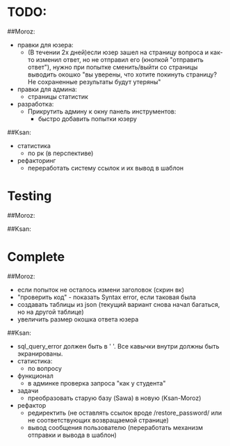 TODO:
============
##Moroz:
- правки для юзера:
  - (В течении 2х дней)если юзер зашел на страницу вопроса и как-то изменил ответ, но не отправил его (кнопкой "отправить ответ"), нужно при попытке сменить/выйти со страницы выводить окошко "вы уверены, что хотите покинуть страницу? Не сохраненные результаты будут утеряны"
- правки для админа:
  - страницы статистик
- разработка:
  - Прикрутить админу к окну панель инструментов:
    - быстро добавить попытки юзеру

##Ksan:
- статистика
  - по рк (в перспективе)
- рефакторинг
  - переработать систему ссылок и их вывод в шаблон

Testing
============
##Moroz:

##Ksan:


Complete
============

##Moroz:
- если попыток не осталось измени заголовок (скрин вк)
- "проверить код" - показать Syntax error, если таковая была
- создавать таблицы из json (текущий вариант снова начал багаться, но на другой таблице)
- увеличить размер окошка ответа юзера


##Ksan:
- sql_query_error должен быть в ' '. Все кавычки внутри должны быть экранированы.
- статистика:
  - по вопросу
- функционал
  - в админке проверка запроса "как у студента"
- задачи
  - преобразовать старую базу (Sawa) в новую (Ksan-Moroz)
- рефактор
  - редиректить (не оставлять ссылок вроде /restore_password/ или не соответствующих возвращаемой странице)
  - вывод сообщения пользователю (переработать механизм отправки и вывода в шаблон)